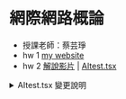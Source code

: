 # 網際網路概論
- 授課老師：蔡芸琤
- hw 1  [my website](https://alisonnnnn88.github.io/introduction_to-_the-_internet_alison/)
- hw 2  [解說影片](https://youtu.be/0LIIIj9rs88)  | [AItest.tsx](https://github.com/alisonnnnn88/introduction_to-_the-_internet_alison/blob/main/AItest.tsx)
<details>
  <summary>AItest.tsx 變更說明</summary>

<br>

- ✅ **1. 函式名稱變更**  
  原本：`AItest` → 後來：`HealthAssistant`  
  **目的**：將聊天機器人改為有主題性的「健康助手」，功能定位更清楚。

- ✅ **2. starter 預設提示變更**  
  原本：'嗨！幫我測試一下台北旅遊的一日行程～'  
  後來：'嗨！我今天需要記得喝水和運動～'  
  **目的**：修改成與健康主題相關的開場訊息，強化角色定位。

- ✅ **3. 初始訊息（AI歡迎語）變更**  
  原本：'👋 這裡是 Gemini 小幫手，有什麼想聊的？'  
  後來：'👋 這裡是健康助手，我會幫你提醒喝水、運動等！'  
  **目的**：改成與「健康提醒」相關的歡迎語，更讓使用者知道這是一個專為健康設計的AI助手。

- ✅ **4. Markdown 支援方式變更**  
  → 修改 `renderMarkdownLike` 函式  
  原本：自行拆行渲染 div  
  後來：使用 `react-markdown` 套件處理 Markdown  
  ![image](https://github.com/user-attachments/assets/b068bb27-0989-492e-8a24-584a6c5a458e)  
  **目的**：讓 AI 回覆能支援 Markdown（例如粗體、標題、條列式等），改善訊息顯示效果。

- ✅ **5. 根據第 4 點，引入新套件**  
  `import ReactMarkdown from 'react-markdown';`

- ✅ **6. 提示句按鈕內容修改**  
  原本：  
  - 今天台北有什麼免費展覽？  
  - 幫我把這段英文翻成中文：Hello from Taipei!  
  - 寫一首關於捷運的短詩  
  
  後來：  
  - 今天需要喝水提醒  
  - 請建議我一天三餐  
  - 幫我安排一個簡單的運動計劃  
  **目的**：更貼近健康主題，也更讓使用者知道怎麼問 AI 健康助手。

- ✅ **7. 樣式變更：加入 emoji 字型**  
  ![image](https://github.com/user-attachments/assets/c49e30b6-a691-4b00-a5e4-e96a476f8402)  
  **目的**：使用表情符號清楚標示重點文字，讓使用者快速抓到重點建議。

- ✅ **8. 頁面標題修改**  
  原本：`Gemini Chat（直連 SDK，不經 proxy）`  
  後來：`健康助手（Gemini API）`  
  **目的**：在網頁最上面清楚標示 AI 助手名稱。

</details>
